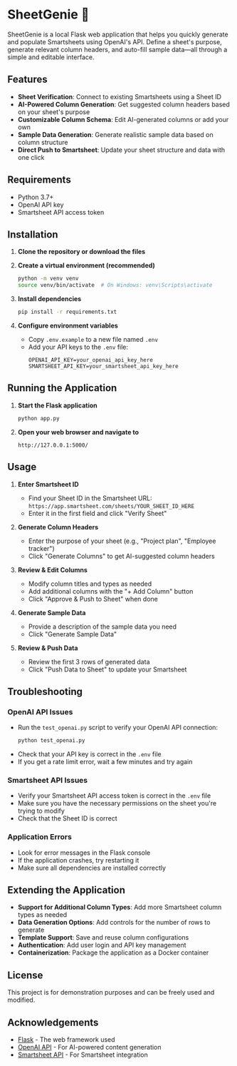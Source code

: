# SheetGenie 🧞

SheetGenie is a local Flask web application that helps you quickly generate and populate Smartsheets using OpenAI's API. Define a sheet's purpose, generate relevant column headers, and auto-fill sample data—all through a simple and editable interface.

## Features

- **Sheet Verification**: Connect to existing Smartsheets using a Sheet ID
- **AI-Powered Column Generation**: Get suggested column headers based on your sheet's purpose
- **Customizable Column Schema**: Edit AI-generated columns or add your own
- **Sample Data Generation**: Generate realistic sample data based on column structure
- **Direct Push to Smartsheet**: Update your sheet structure and data with one click

## Requirements

- Python 3.7+
- OpenAI API key
- Smartsheet API access token

## Installation

1. **Clone the repository or download the files**

2. **Create a virtual environment (recommended)**
   ```bash
   python -m venv venv
   source venv/bin/activate  # On Windows: venv\Scripts\activate
   ```

3. **Install dependencies**
   ```bash
   pip install -r requirements.txt
   ```

4. **Configure environment variables**
   - Copy `.env.example` to a new file named `.env`
   - Add your API keys to the `.env` file:
     ```
     OPENAI_API_KEY=your_openai_api_key_here
     SMARTSHEET_API_KEY=your_smartsheet_api_key_here
     ```

## Running the Application

1. **Start the Flask application**
   ```bash
   python app.py
   ```

2. **Open your web browser and navigate to**
   ```
   http://127.0.0.1:5000/
   ```

## Usage

1. **Enter Smartsheet ID**
   - Find your Sheet ID in the Smartsheet URL: `https://app.smartsheet.com/sheets/YOUR_SHEET_ID_HERE`
   - Enter it in the first field and click "Verify Sheet"

2. **Generate Column Headers**
   - Enter the purpose of your sheet (e.g., "Project plan", "Employee tracker")
   - Click "Generate Columns" to get AI-suggested column headers

3. **Review & Edit Columns**
   - Modify column titles and types as needed
   - Add additional columns with the "+ Add Column" button
   - Click "Approve & Push to Sheet" when done

4. **Generate Sample Data**
   - Provide a description of the sample data you need
   - Click "Generate Sample Data"

5. **Review & Push Data**
   - Review the first 3 rows of generated data
   - Click "Push Data to Sheet" to update your Smartsheet

## Troubleshooting

### OpenAI API Issues

- Run the `test_openai.py` script to verify your OpenAI API connection:
  ```bash
  python test_openai.py
  ```
- Check that your API key is correct in the `.env` file
- If you get a rate limit error, wait a few minutes and try again

### Smartsheet API Issues

- Verify your Smartsheet API access token is correct in the `.env` file
- Make sure you have the necessary permissions on the sheet you're trying to modify
- Check that the Sheet ID is correct

### Application Errors

- Look for error messages in the Flask console
- If the application crashes, try restarting it
- Make sure all dependencies are installed correctly

## Extending the Application

- **Support for Additional Column Types**: Add more Smartsheet column types as needed
- **Data Generation Options**: Add controls for the number of rows to generate
- **Template Support**: Save and reuse column configurations
- **Authentication**: Add user login and API key management
- **Containerization**: Package the application as a Docker container

## License

This project is for demonstration purposes and can be freely used and modified.

## Acknowledgements

- [Flask](https://flask.palletsprojects.com/) - The web framework used
- [OpenAI API](https://openai.com/api/) - For AI-powered content generation
- [Smartsheet API](https://smartsheet-platform.github.io/api-docs/) - For Smartsheet integration
